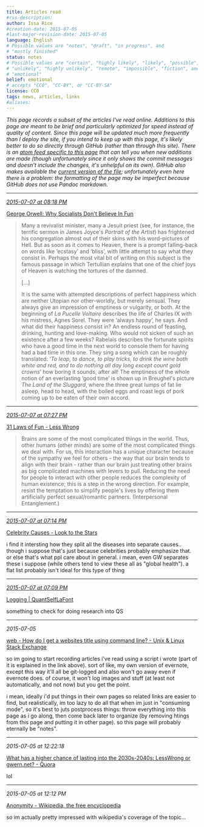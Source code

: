 ```yaml
---
title: Articles read
#rss-description: 
author: Issa Rice
#creation-date: 2015-07-05
#last-major-revision-date: 2015-07-05
language: English
# Possible values are "notes", "draft", "in progress", and
# "mostly finished"
status: notes
# Possible values are "certain", "highly likely", "likely", "possible",
# "unlikely", "highly unlikely", "remote", "impossible", "fiction", and
# "emotional"
belief: emotional
# accepts "CC0", "CC-BY", or "CC-BY-SA"
license: CC0
tags: news, articles, links
#aliases: 
---
```


*This page records a subset of the articles I've read online. Additions
to this page are meant to be brief and particularly optimized for speed
instead of quality of content. Since this page will be updated much more
frequently than I deploy the site, if you intend to keep up with this
page, it's likely better to do so directly through GitHub (rather than
through this site). There is an [atom feed specific to this
page][gh_atom] that can tell you when new additions are made (though
unfortunately since it only shows the commit messages and doesn't
include the changes, it's unhelpful on its own). GitHub also makes
available the [current version of the file][gh_curr]; unfortunately even
here there is a problem: the formatting of the page may be imperfect
because GitHub does not use Pandoc markdown.*

[gh_atom]: https://github.com/riceissa/issarice.com/commits/master/wiki/articles-read.md.atom
[gh_curr]: https://github.com/riceissa/issarice.com/blob/master/wiki/articles-read.md

<!--
    The line below *must* be the third line in this file containing
    just three hyphens.
-->

---


*<a href="#2015-07-07-at-08-18-pm" id=2015-07-07-at-08-18-pm>2015-07-07 at 08:18 PM</a>*

[George Orwell: Why Socialists Don't Believe In Fun](http://www.orwell.ru/library/articles/socialists/english/e_fun)


> Many a revivalist minister, many a Jesuit priest (see, for instance, the
> terrific sermon in James Joyce's *Portrait of the Artist*) has
> frightened his congregation almost out of their skins with his
> word-pictures of Hell. But as soon as it comes to Heaven, there is a
> prompt falling-back on words like ‘ecstasy’ and ‘bliss’, with little
> attempt to say what they consist in. Perhaps the most vital bit of
> writing on this subject is the famous passage in which Tertullian
> explains that one of the chief joys of Heaven is watching the tortures
> of the damned.
>
> [...]
>
> It is the same with attempted descriptions of perfect happiness which
> are neither Utopian nor other-worldly, but merely sensual. They always
> give an impression of emptiness or vulgarity, or both. At the beginning
> of *La Pucelle Voltaire* describes the life of Charles IX with his
> mistress, Agnes Sorel. They were ‘always happy’, he says. And what did
> their happiness consist in? An endless round of feasting, drinking,
> hunting and love-making. Who would not sicken of such an existence after
> a few weeks? Rabelais describes the fortunate spirits who have a good
> time in the next world to console them for having had a bad time in this
> one. They sing a song which can be roughly translated: ‘*To leap, to
> dance, to play tricks, to drink the wine both white and red, and to do
> nothing all day long except count gold crowns*’ how boring it sounds,
> after all! The emptiness of the whole notion of an everlasting ‘good
> time’ is shown up in Breughel's picture *The Land of the Sluggard*,
> where the three great lumps of fat lie asleep, head to head, with the
> boiled eggs and roast legs of pork coming up to be eaten of their own
> accord.

---



*<a href="#2015-07-07-at-07-27-pm" id=2015-07-07-at-07-27-pm>2015-07-07 at 07:27 PM</a>*

[31 Laws of Fun - Less Wrong](http://lesswrong.com/lw/y0/31_laws_of_fun/)

> Brains are some of the most complicated things in the world.  Thus,
> other humans (other minds) are some of the most complicated things we
> deal with.  For us, this interaction has a unique character because of
> the sympathy we feel for others - the way that our brain tends to
> align with their brain - rather than our brain just treating other
> brains as big complicated machines with levers to pull.  Reducing the
> need for people to interact with other people reduces the complexity
> of human existence; this is a step in the wrong direction.  For
> example, resist the temptation to simplify people's lives by offering
> them artificially perfect sexual/romantic partners. (Interpersonal
> Entanglement.)

---



*<a href="#2015-07-07-at-07-14-pm" id=2015-07-07-at-07-14-pm>2015-07-07 at 07:14 PM</a>*

[Celebrity Causes - Look to the Stars](https://www.looktothestars.org/cause)

i find it intersting how they split all the diseases into separate
causes.. though i suppose that's just because celebrities probably
emphasize that. or else that's what ppl care about in general. i mean,
even GW separates these i suppose (while others tend to view these all
as "global health"). a flat list probably isn't ideal for this type of
thing

---



*<a href="#2015-07-07-at-07-09-pm" id=2015-07-07-at-07-09-pm>2015-07-07 at 07:09 PM</a>*

[Logging | QuantSelfLaFont](http://quantselflafont.com/category/logging/)

something to check for doing research into QS


---


*2015-07-05*

[web - How do I get a websites title using command line? - Unix & Linux Stack Exchange](https://unix.stackexchange.com/questions/103252/how-do-i-get-a-websites-title-using-command-line)

so im going to start recording articles i've read using a script i wrote
(part of it is explained in the link above). sort of like, my own
version of evernote, except this way it'll all be git-logged and also
won't go away even if evernote does. of course, it won't log images and
stuff (at least not automatically, and not now) but you get the point.

i mean, ideally i'd put things in their *own* pages so related links are
easier to find, but realistically, im too lazy to do all that when im
just in "consuming mode", so it's best to juts postprocess things: throw
everything into this page as i go along, then come back later to
organize (by removing htings from this page and putting it in other
page). so this page will probably eternally be "notes".

---

*2015-07-05 at 12:22:18*

[What has a higher chance of lasting into the 2030s-2040s: LessWrong or gwern.net? - Quora](https://www.quora.com/Less-Wrong/What-has-a-higher-chance-of-lasting-into-the-2030s-2040s-LessWrong-or-gwern-net)

lol

---

*2015-07-05 at 12:12 PM*

[Anonymity - Wikipedia, the free encyclopedia](https://en.wikipedia.org/wiki/Anonymity)

so im actually pretty impressed with wikipedia's coverage of the topic...
